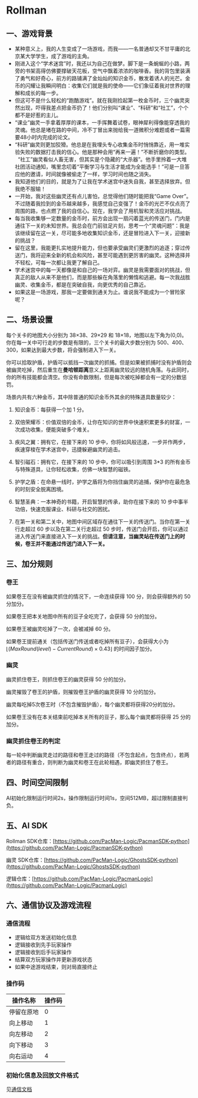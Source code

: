 # Rollman

## 一、游戏背景

- 某种意义上，我的人生变成了一场游戏，而我——一名普通却又不甘平庸的北京某大学学生，成了游戏的主角。    
- 刚进入这个“学术迷宫”时，我还以为自己在做梦。脚下是一条蜿蜒的小路，两旁的书架高得仿佛要撑破天花板，空气中飘着浓浓的咖啡香。我的背包里装满了勇气和好奇心，前方的路铺满了金灿灿的知识金币，散发着诱人的光芒。金币的闪耀让我瞬间明白：收集它们就是我的使命——它们象征着我对世界的理解和成长的每一步。
- 但这可不是什么轻松的“跑酷游戏”。就在我刚捡起第一枚金币时，三个幽灵突然出现，吓得我差点把金币扔了！他们分别叫“课业”、“科研”和“社工”，个个都不是好惹的主儿。
- “课业”幽灵一手拿着厚厚的课本，一手挥舞着试卷，眼神犀利得像能穿透我的灵魂。他总是堵在路的中间，冷不丁冒出来抛给我一道微积分难题或者一篇需要48小时内完成的论文。
- “科研”幽灵则更加狡猾。他总是在我埋头专心收集金币时悄悄靠近，用一堆实验失败的数据打击我的信心。他是那种会用“再来一遍！”不断折磨你的类型。    “社工”幽灵看似人畜无害，但其实是个隐藏的“大杀器”。他手里拎着一大堆社团活动通知，嘴里念叨着“平衡学习与生活才能成为全能选手！”可是一旦答应他的邀请，时间就像被偷走了一样，学习时间也随之消失。
- 我知道他们的目的，就是为了让我在学术迷宫中迷失自我，甚至选择放弃。但我绝不服输！
- 一开始，我对这些幽灵还有点儿害怕，总觉得他们随时能把我“Game Over”。不过随着我捡到的金币越来越多，我感觉自己变强了！金币的光芒不仅点亮了周围的路，也点燃了我的自信心。现在，我学会了用机智和灵活应对挑战。
- 每当我收集够一定数量的金币时，前方会出现一扇闪着蓝光的传送门，门内是通往下一关的未知世界。我总会在门前驻足片刻，思考一个“灵魂问题”：我是该继续留在这一关，尽可能多地收集知识金币，还是冒险进入下一关，迎接新的挑战？ 
- 留在这里，我能更扎实地提升能力，但也要承受幽灵们更激烈的追逐；穿过传送门，我将迎来全新的机会和风险，甚至可能遇到更厉害的幽灵。这种选择并不轻松，可每一次都让我更了解自己。  
- 学术迷宫中的每一天都像是和自己的一场对弈。幽灵是我需要面对的挑战，但真正的敌人从来不是他们，而是那些躲在角落里的懒惰和逃避。每一次我战胜幽灵、收集金币，都是在突破自我，向更优秀的自己靠近。 
- 如果这是一场游戏，那我一定要做到通关为止。谁说我不能成为一个冒险家呢？

## 二、场景设置

每个关卡的地图大小分别为 38×38、29×29 和 18×18，地图以左下角为(0,0)。你在每一关中可行走的步数是有限的，三个关卡的最大步数分别为 500、400、300，如果达到最大步数，将会强制进入下一关。

你可以拾取护盾，护盾可以抵挡一次幽灵的抓捕。但是如果被抓捕时没有护盾则会被幽灵吃掉，然后重生在**曼哈顿距离**意义上距离幽灵较远的随机角落。与此同时，你的所有技能都会清空。你没有命数限制，但是每次被吃掉都会有一定的分数惩罚。

场景内共有六种金币，其中除普通的知识金币外其余的特殊道具数量较少：

1. 知识金币：每获得一个加 1 分。

2. 双倍荣耀币：价值双倍的金币，让你在知识的世界中快速积累更多的财富，一次成功收集，便能突破多个难关。

3. 疾风之翼：拥有它，在接下来的 10 步中，你将如风般迅速，一步并作两步，疾速穿梭在学术迷宫中，迅捷躲避幽灵的追击。

4. 智引磁石：拥有它，在接下来的 10 步中，你可以吸引到周围 3\*3 的所有金币与特殊道具，让你轻松收集，仿佛一块智慧的磁铁。

5. 护学之盾：在命悬一线时，护学之盾将为你挡住幽灵的追捕，保护你在最危急的时刻安全脱离困境。

6. 智慧圣典：一本神奇的书籍，开启智慧的传承，助你在接下来的 10 步中事半功倍，快速克服课业、科研与社交的困扰。

7. 在第一关和第二关中，地图中间区域存在通往下一关的传送门。当你在第一关行走超过 60 步以及在第二关行走超过 50 步时，传送门会开启，你可以通过进入传送门来直接进入下一关的挑战。<b>但请注意，当幽灵站在传送门上的时候，卷王并不能通过传送门进入下一关。</b>

## 三、加分规则

### 卷王

如果卷王在没有被幽灵抓住的情况下，一命连续获得 100 分，则会获得额外的 50 分加分。

如果卷王把本关地图中所有的豆子全吃完了，会获得 50 分的加分。

如果卷王被幽灵吃掉了一次，会被减掉 60 分。

如果卷王提前通关（包括传送门传送或者吃掉所有豆子），会获得大小为
$\lfloor(MaxRound(level) - CurrentRound) \times 0.43\rfloor$
的时间因子加分。

### 幽灵

幽灵抓住卷王，则抓住卷王的幽灵获得 50 分的加分。

幽灵摧毁了卷王的护盾，则摧毁卷王护盾的幽灵获得 10 分的加分。

幽灵每吃掉5次卷王时（不包含摧毁护盾），每个幽灵都将获得20分的加分。

如果卷王没有在本关结束前吃掉本关所有的豆子，那么每个幽灵都将获得 25 分的加分。

### 幽灵抓住卷王的判定

每一轮中判断幽灵走过的路径和卷王走过的路径（不包含起点，包含终点），若两者的路径有重合，则判断为幽灵和卷王在此轮相遇，即幽灵抓住了卷王。

## 四、时间空间限制
AI初始化限制运行时间2s，操作限制运行时间1s，空间512MB，超过限制直接判负。

## 五、AI SDK

Rollman SDK仓库：[https://github.com/PacMan-Logic/PacmanSDK-python](https://github.com/PacMan-Logic/PacmanSDK-python)

幽灵 SDK仓库：[https://github.com/PacMan-Logic/GhostsSDK-python](https://github.com/PacMan-Logic/GhostsSDK-python)

逻辑仓库：[https://github.com/PacMan-Logic/PacmanLogic](https://github.com/PacMan-Logic/PacmanLogic)

## 六、通信协议及游戏流程
### 通信流程
- 逻辑给双方发送初始化信息
- 逻辑接收到先手玩家操作
- 逻辑接收到后手玩家操作
- 结算双方玩家操作并更新游戏状态
- 如果中途游戏结束，则对局直接终止

### 操作码
|操作名称|操作码|
|----|---|
|停留在原地|0|
|向上移动|1|
|向左移动|2|
|向下移动|3|
|向右运动|4|

### 初始化信息及回放文件格式
见[通信文档](https://agent-guide.net9.org/document/pacman_api/)